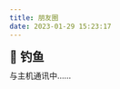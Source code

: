 ```yaml
---
title: 朋友圈
date: 2023-01-29 15:23:17
---
```

<div class="title-h2-a">
  <div class="title-h2-a-left">
    <h2 style="padding-top: 0;margin:0.6rem 0 0.6rem;">🎣 钓鱼</h2><a class="random-post-start" href="javascript:fetchRandomPost();"><i class="fa-solid fa-arrow-rotate-right"></i></a>
  </div>
</div>
<div id="random-post"></div>

<link rel="stylesheet" type="text/css" href="https://cdn1.tianli0.top/gh/zhheo/JS-Heo@main/moments/random-friends-post.css">
<!-- 挂载友链朋友圈的容器 -->
<div class="post-content">
<div id="cf-container">与主机通讯中……</div>
</div>
<!-- 加样式和功能代码 -->
<!-- 将apiurl改成你后端生成的api地址 -->
<script type="text/javascript">
  var fdataUser = {
    apiurl: 'https://hexo-circle-of-friends-eight-dun.vercel.app/'
  }
</script>
<link rel="stylesheet" href="https://cdn1.tianli0.top/gh/lmm214/immmmm/themes/hello-friend/static/fcircle-beta.css">
<script type="text/javascript" src="https://cdn.jsdelivr.net/gh/binwenwu/picgo_demo/img/fcircle-beta.js"></script>
<!-- 公共鱼塘：https://cdn1.tianli0.top/gh/lmm214/immmmm/themes/hello-friend/static/fcircle-beta.js --> 
<!-- 我的: https://cdn.jsdelivr.net/gh/binwenwu/picgo_demo/img/fcircle-beta.js -->
<script type="text/javascript" src="https://npm.elemecdn.com/jquery@latest/dist/jquery.min.js"></script>
<script src = "/js/randomFriend.js"></script>
